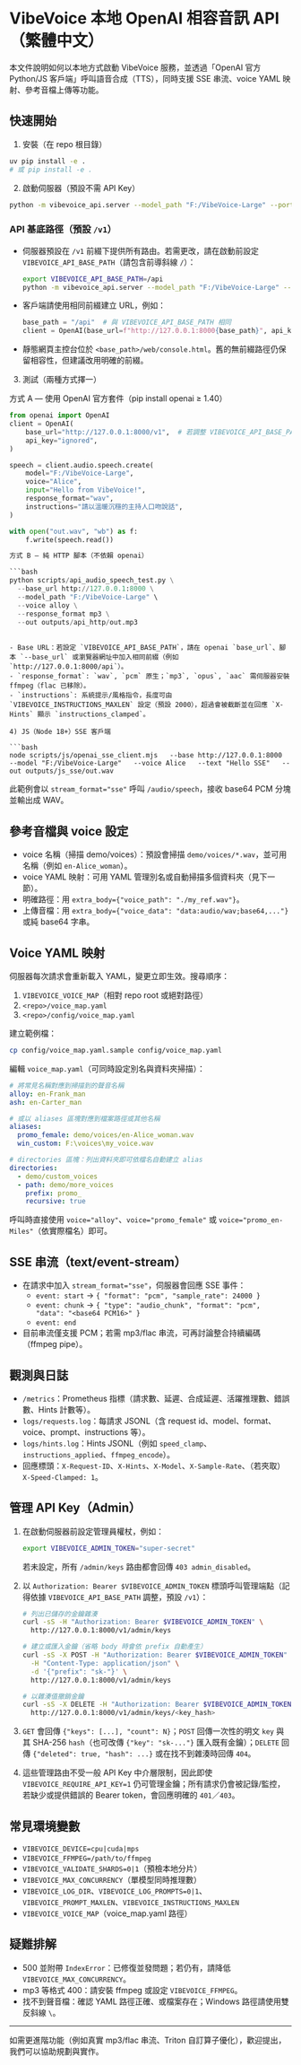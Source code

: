 
# VibeVoice 本地 OpenAI 相容音訊 API（繁體中文）

本文件說明如何以本地方式啟動 VibeVoice 服務，並透過「OpenAI 官方 Python/JS 客戶端」呼叫語音合成（TTS），同時支援 SSE 串流、voice YAML 映射、參考音檔上傳等功能。

## 快速開始

1) 安裝（在 repo 根目錄）

```bash
uv pip install -e .
# 或 pip install -e .
```

2) 啟動伺服器（預設不需 API Key）

```bash
python -m vibevoice_api.server --model_path "F:/VibeVoice-Large" --port 8000
```

### API 基底路徑（預設 `/v1`）

- 伺服器預設在 `/v1` 前綴下提供所有路由。若需更改，請在啟動前設定 `VIBEVOICE_API_BASE_PATH`（請包含前導斜線 `/`）：

  ```bash
  export VIBEVOICE_API_BASE_PATH=/api
  python -m vibevoice_api.server --model_path "F:/VibeVoice-Large" --port 8000
  ```

- 客戶端請使用相同前綴建立 URL，例如：

  ```python
  base_path = "/api"  # 與 VIBEVOICE_API_BASE_PATH 相同
  client = OpenAI(base_url=f"http://127.0.0.1:8000{base_path}", api_key="ignored")
  ```

- 靜態網頁主控台位於 `<base_path>/web/console.html`。舊的無前綴路徑仍保留相容性，但建議改用明確的前綴。

3) 測試（兩種方式擇一）

方式 A — 使用 OpenAI 官方套件（pip install openai ≥ 1.40）

```python
from openai import OpenAI
client = OpenAI(
    base_url="http://127.0.0.1:8000/v1",  # 若調整 VIBEVOICE_API_BASE_PATH 請同步修改
    api_key="ignored",
)

speech = client.audio.speech.create(
    model="F:/VibeVoice-Large",
    voice="Alice",
    input="Hello from VibeVoice!",
    response_format="wav",
    instructions="請以溫暖沉穩的主持人口吻說話",
)

with open("out.wav", "wb") as f:
    f.write(speech.read())

方式 B — 純 HTTP 腳本（不依賴 openai）

```bash
python scripts/api_audio_speech_test.py \
  --base_url http://127.0.0.1:8000 \
  --model_path "F:/VibeVoice-Large" \
  --voice alloy \
  --response_format mp3 \
  --out outputs/api_http/out.mp3
```
```

- Base URL：若設定 `VIBEVOICE_API_BASE_PATH`，請在 openai `base_url`、腳本 `--base_url` 或瀏覽器網址中加入相同前綴（例如 `http://127.0.0.1:8000/api`）。
- `response_format`: `wav`, `pcm` 原生；`mp3`, `opus`, `aac` 需伺服器安裝 ffmpeg（flac 已移除）。
- `instructions`: 系統提示/風格指令，長度可由 `VIBEVOICE_INSTRUCTIONS_MAXLEN` 設定（預設 2000），超過會被截斷並在回應 `X-Hints` 顯示 `instructions_clamped`。

4) JS（Node 18+）SSE 客戶端

```bash
node scripts/js/openai_sse_client.mjs   --base http://127.0.0.1:8000   --model "F:/VibeVoice-Large"   --voice Alice   --text "Hello SSE"   --out outputs/js_sse/out.wav
```

此範例會以 `stream_format="sse"` 呼叫 `/audio/speech`，接收 base64 PCM 分塊並輸出成 WAV。

## 參考音檔與 voice 設定

- voice 名稱（掃描 demo/voices）：預設會掃描 `demo/voices/*.wav`，並可用名稱（例如 `en-Alice_woman`）。
- voice YAML 映射：可用 YAML 管理別名或自動掃描多個資料夾（見下一節）。
- 明確路徑：用 `extra_body={"voice_path": "./my_ref.wav"}`。
- 上傳音檔：用 `extra_body={"voice_data": "data:audio/wav;base64,..."}` 或純 base64 字串。

## Voice YAML 映射

伺服器每次請求會重新載入 YAML，變更立即生效。搜尋順序：

1. `VIBEVOICE_VOICE_MAP`（相對 repo root 或絕對路徑）
2. `<repo>/voice_map.yaml`
3. `<repo>/config/voice_map.yaml`

建立範例檔：

```bash
cp config/voice_map.yaml.sample config/voice_map.yaml
```

編輯 `voice_map.yaml`（可同時設定別名與資料夾掃描）：

```yaml
# 將常見名稱對應到掃描到的聲音名稱
alloy: en-Frank_man
ash: en-Carter_man

# 或以 aliases 區塊對應到檔案路徑或其他名稱
aliases:
  promo_female: demo/voices/en-Alice_woman.wav
  win_custom: F:\voices\my_voice.wav

# directories 區塊：列出資料夾即可依檔名自動建立 alias
directories:
  - demo/custom_voices
  - path: demo/more_voices
    prefix: promo_
    recursive: true
```

呼叫時直接使用 `voice="alloy"`、`voice="promo_female"` 或 `voice="promo_en-Miles"`（依實際檔名）即可。

## SSE 串流（text/event-stream）

- 在請求中加入 `stream_format="sse"`，伺服器會回應 SSE 事件：
  - `event: start` → `{ "format": "pcm", "sample_rate": 24000 }`
  - `event: chunk` → `{ "type": "audio_chunk", "format": "pcm", "data": "<base64 PCM16>" }`
  - `event: end`
- 目前串流僅支援 PCM；若需 mp3/flac 串流，可再討論整合持續編碼（ffmpeg pipe）。

## 觀測與日誌

- `/metrics`：Prometheus 指標（請求數、延遲、合成延遲、活躍推理數、錯誤數、Hints 計數等）。
- `logs/requests.log`：每請求 JSONL（含 request id、model、format、voice、prompt、instructions 等）。
- `logs/hints.log`：Hints JSONL（例如 `speed_clamp`、`instructions_applied`、`ffmpeg_encode`）。
- 回應標頭：`X-Request-ID`、`X-Hints`、`X-Model`、`X-Sample-Rate`、（若夾取）`X-Speed-Clamped: 1`。

## 管理 API Key（Admin）

1. 在啟動伺服器前設定管理員權杖，例如：

   ```bash
   export VIBEVOICE_ADMIN_TOKEN="super-secret"
   ```

   若未設定，所有 `/admin/keys` 路由都會回傳 `403 admin_disabled`。

2. 以 `Authorization: Bearer $VIBEVOICE_ADMIN_TOKEN` 標頭呼叫管理端點（記得依據 `VIBEVOICE_API_BASE_PATH` 調整，預設 `/v1`）：

   ```bash
   # 列出已儲存的金鑰雜湊
   curl -sS -H "Authorization: Bearer $VIBEVOICE_ADMIN_TOKEN" \
     http://127.0.0.1:8000/v1/admin/keys

   # 建立或匯入金鑰（省略 body 時會依 prefix 自動產生）
   curl -sS -X POST -H "Authorization: Bearer $VIBEVOICE_ADMIN_TOKEN" \
     -H "Content-Type: application/json" \
     -d '{"prefix": "sk-"}' \
     http://127.0.0.1:8000/v1/admin/keys

   # 以雜湊值撤銷金鑰
   curl -sS -X DELETE -H "Authorization: Bearer $VIBEVOICE_ADMIN_TOKEN" \
     http://127.0.0.1:8000/v1/admin/keys/<key_hash>
   ```

3. `GET` 會回傳 `{"keys": [...], "count": N}`；`POST` 回傳一次性的明文 `key` 與其 SHA-256 `hash`（也可改傳 `{"key": "sk-..."}` 匯入既有金鑰）；`DELETE` 回傳 `{"deleted": true, "hash": ...}` 或在找不到雜湊時回傳 `404`。
4. 這些管理路由不受一般 API Key 中介層限制，因此即使 `VIBEVOICE_REQUIRE_API_KEY=1` 仍可管理金鑰；所有請求仍會被記錄/監控，若缺少或提供錯誤的 Bearer token，會回應明確的 `401`／`403`。

## 常見環境變數

- `VIBEVOICE_DEVICE=cpu|cuda|mps`
- `VIBEVOICE_FFMPEG=/path/to/ffmpeg`
- `VIBEVOICE_VALIDATE_SHARDS=0|1`（預檢本地分片）
- `VIBEVOICE_MAX_CONCURRENCY`（單模型同時推理數）
- `VIBEVOICE_LOG_DIR`、`VIBEVOICE_LOG_PROMPTS=0|1`、`VIBEVOICE_PROMPT_MAXLEN`、`VIBEVOICE_INSTRUCTIONS_MAXLEN`
- `VIBEVOICE_VOICE_MAP`（voice_map.yaml 路徑）

## 疑難排解

- 500 並附帶 `IndexError`：已修復並發問題；若仍有，請降低 `VIBEVOICE_MAX_CONCURRENCY`。
- mp3 等格式 400：請安裝 ffmpeg 或設定 `VIBEVOICE_FFMPEG`。
- 找不到聲音檔：確認 YAML 路徑正確、或檔案存在；Windows 路徑請使用雙反斜線 `\`。

---

如需更進階功能（例如真實 mp3/flac 串流、Triton 自訂算子優化），歡迎提出，我們可以協助規劃與實作。
